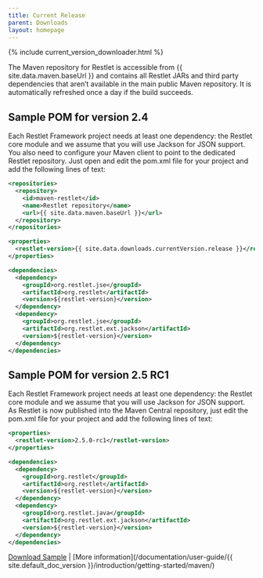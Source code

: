 ```yaml
---
title: Current Release
parent: Downloads
layout: homepage
---
```


{% include current_version_downloader.html %}

The Maven repository for Restlet is accessible from {{ site.data.maven.baseUrl }} and contains all Restlet JARs and third party dependencies that aren’t available in the main public Maven repository. It is automatically refreshed once a day if the build succeeds.

## Sample POM for version 2.4
Each Restlet Framework project needs at least one dependency: the Restlet core module and we assume that you will use Jackson for JSON support. You also need to configure your Maven client to point to the dedicated Restlet repository. Just open and edit the pom.xml file for your project and add the following lines of text:

```xml
<repositories>
  <repository>
    <id>maven-restlet</id>
    <name>Restlet repository</name>
    <url>{{ site.data.maven.baseUrl }}</url>
  </repository>
</repositories>

<properties>
  <restlet-version>{{ site.data.downloads.currentVersion.release }}</restlet-version>
</properties>

<dependencies>
  <dependency>
    <groupId>org.restlet.jse</groupId>
    <artifactId>org.restlet</artifactId>
    <version>${restlet-version}</version>
  </dependency>
  <dependency>
    <groupId>org.restlet.jse</groupId>
    <artifactId>org.restlet.ext.jackson</artifactId>
    <version>${restlet-version}</version>
  </dependency>
</dependencies>
```


## Sample POM for version 2.5 RC1
Each Restlet Framework project needs at least one dependency: the Restlet core module and we assume that you will use Jackson for JSON support. As Restlet is now published into the Maven Central repository, just edit the pom.xml file for your project and add the following lines of text:

```xml
<properties>
  <restlet-version>2.5.0-rc1</restlet-version>
</properties>

<dependencies>
  <dependency>
    <groupId>org.restlet</groupId>
    <artifactId>org.restlet</artifactId>
    <version>${restlet-version}</version>
  </dependency>
  <dependency>
    <groupId>org.restlet.java</groupId>
    <artifactId>org.restlet.ext.jackson</artifactId>
    <version>${restlet-version}</version>
  </dependency>
</dependencies>
```

[Download Sample](/downloads/current/pom.xml) |
[More information](/documentation/user-guide/{{ site.default_doc_version }}/introduction/getting-started/maven/)
